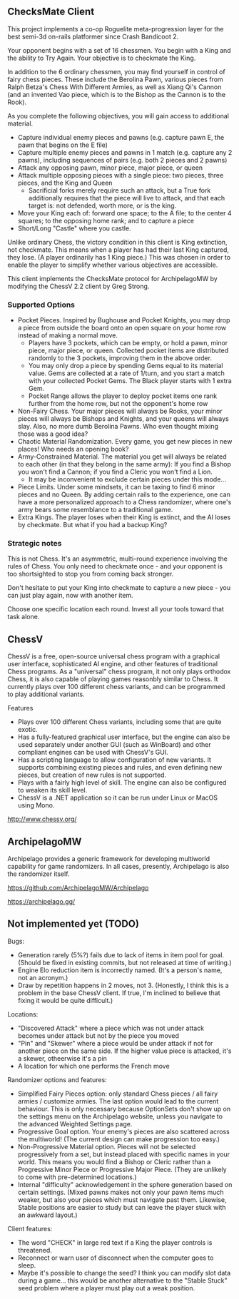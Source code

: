 ## ChecksMate Client

This project implements a co-op Roguelite meta-progression layer for the best semi-3d on-rails platformer since Crash Bandicoot 2.

Your opponent begins with a set of 16 chessmen. You begin with a King and the ability to Try Again. Your objective is to checkmate the King.

In addition to the 6 ordinary chessmen, you may find yourself in control of fairy chess pieces. These include the Berolina Pawn, various pieces from Ralph Betza's Chess With Different Armies, as well as Xiang Qi's Cannon (and an invented Vao piece, which is to the Bishop as the Cannon is to the Rook).

As you complete the following objectives, you will gain access to additional material.

 - Capture individual enemy pieces and pawns (e.g. capture pawn E, the pawn that begins on the E file)
 - Capture multiple enemy pieces and pawns in 1 match (e.g. capture any 2 pawns), including sequences of pairs (e.g. both 2 pieces and 2 pawns)
 - Attack any opposing pawn, minor piece, major piece, or queen
 - Attack multiple opposing pieces with a single piece: two pieces, three pieces, and the King and Queen
   - Sacrificial forks merely require such an attack, but a True fork additionally requires that the piece will live to attack, and that each target is: not defended, worth more, or is the king.
 - Move your King each of: forward one space; to the A file; to the center 4 squares; to the opposing home rank; and to capture a piece
 - Short/Long "Castle" where you castle.

Unlike ordinary Chess, the victory condition in this client is King extinction, not checkmate. This means when a player has had their last King captured, they lose. (A player ordinarily has 1 King piece.) This was chosen in order to enable the player to simplify whether various objectives are accessible.

This client implements the ChecksMate protocol for ArchipelagoMW by modifying the ChessV 2.2 client by Greg Strong.

### Supported Options

 - Pocket Pieces. Inspired by Bughouse and Pocket Knights, you may drop a piece from outside the board onto an open square on your home row instead of making a normal move.
   - Players have 3 pockets, which can be empty, or hold a pawn, minor piece, major piece, or queen. Collected pocket items are distributed randomly to the 3 pockets, improving them in the above order.
   - You may only drop a piece by spending Gems equal to its material value. Gems are collected at a rate of 1/turn, and you start a match with your collected Pocket Gems. The Black player starts with 1 extra Gem.
   - Pocket Range allows the player to deploy pocket items one rank further from the home row, but not the opponent's home row
 - Non-Fairy Chess. Your major pieces will always be Rooks, your minor pieces will always be Bishops and Knights, and your queens will always slay. Also, no more dumb Berolina Pawns. Who even thought mixing those was a good idea?
 - Chaotic Material Randomization. Every game, you get new pieces in new places! Who needs an opening book?
 - Army-Constrained Material. The material you get will always be related to each other (in that they belong in the same army): If you find a Bishop you won't find a Cannon; if you find a Cleric you won't find a Lion.
   - It may be inconvenient to exclude certain pieces under this mode...
 - Piece Limits. Under some mindsets, it can be taxing to find 6 minor pieces and no Queen. By adding certain rails to the experience, one can have a more personalized approach to a Chess randomizer, where one's army bears some resemblance to a traditional game.
 - Extra Kings. The player loses when their King is extinct, and the AI loses by checkmate. But what if you had a backup King?

### Strategic notes

This is not Chess. It's an asymmetric, multi-round experience involving the rules of Chess. You only need to checkmate once - and your opponent is too shortsighted to stop you from coming back stronger.

Don't hesitate to put your King into checkmate to capture a new piece - you can just play again, now with another item.

Choose one specific location each round. Invest all your tools toward that task alone.

## ChessV

ChessV is a free, open-source universal chess program with a graphical user interface, sophisticated AI engine, and other features of traditional Chess programs. As a "universal" chess program, it not only plays orthodox Chess, it is also capable of playing games reasonbly similar to Chess. It currently plays over 100 different chess variants, and can be programmed to play additional variants.

Features
 - Plays over 100 different Chess variants, including some that are quite exotic.
 - Has a fully-featured graphical user interface, but the engine can also be used separately under another GUI (such as WinBoard) and other compliant engines can be used with ChessV's GUI.
 - Has a scripting language to allow configuration of new variants. It supports combining existing pieces and rules, and even defining new pieces, but creation of new rules is not supported.
 - Plays with a fairly high level of skill. The engine can also be configured to weaken its skill level.
 - ChessV is a .NET application so it can be run under Linux or MacOS using Mono.

http://www.chessv.org/

## ArchipelagoMW

Archipelago provides a generic framework for developing multiworld capability for game randomizers. In all cases, presently, Archipelago is also the randomizer itself.

https://github.com/ArchipelagoMW/Archipelago

https://archipelago.gg/

## Not implemented yet (TODO)

Bugs:

 - Generation rarely (5%?) fails due to lack of items in item pool for goal. (Should be fixed in existing commits, but not released at time of writing.)
 - Engine Elo reduction item is incorrectly named. (It's a person's name, not an acronym.)
 - Draw by repetition happens in 2 moves, not 3. (Honestly, I think this is a problem in the base ChessV client. If true, I'm inclined to believe that fixing it would be quite difficult.)

Locations:

 - "Discovered Attack" where a piece which was not under attack becomes under attack but not by the piece you moved
 - "Pin" and "Skewer" where a piece would be under attack if not for another piece on the same side. If the higher value piece is attacked, it's a skewer, otheerwise it's a pin
 - A location for which one performs the French move

Randomizer options and features:

 - Simplified Fairy Pieces option: only standard Chess pieces / all fairy armies / customize armies. The last option would lead to the current behaviour. This is only necessary because OptionSets don't show up on the settings menu on the Archipelago website, unless you navigate to the advanced Weighted Settings page.
 - Progressive Goal option. Your enemy's pieces are also scattered across the multiworld! (The current design can make progression too easy.)
 - Non-Progressive Material option. Pieces will not be selected progressively from a set, but instead placed with specific names in your world. This means you would find a Bishop or Cleric rather than a Progressive Minor Piece or Progressive Major Piece. (They are unlikely to come with pre-determined locations.)
 - Internal "difficulty" acknowledgement in the sphere generation based on certain settings. (Mixed pawns makes not only your pawn items much weaker, but also your pieces which must navigate past them. Likewise, Stable positions are easier to study but can leave the player stuck with an awkward layout.)

Client features:

 - The word "CHECK" in large red text if a King the player controls is threatened.
 - Reconnect or warn user of disconnect when the computer goes to sleep.
 - Maybe it's possible to change the seed? I think you can modify slot data during a game... this would be another alternative to the "Stable Stuck" seed problem where a player must play out a weak position.
